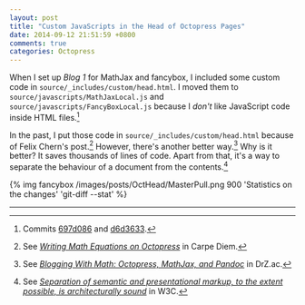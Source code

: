 ```yaml
---
layout: post
title: "Custom JavaScripts in the Head of Octopress Pages"
date: 2014-09-12 21:51:59 +0800
comments: true
categories: Octopress
---
```


When I set up *Blog 1* for MathJax and fancybox, I included some
custom code in `source/_includes/custom/head.html`.  I moved them to
`source/javascripts/MathJaxLocal.js` and
`source/javascripts/FancyBoxLocal.js` because I *don't* like
JavaScript code inside HTML files.[^1]

In the past, I put those code in `source/_includes/custom/head.html`
because of Felix Chern's post.[^2]  However, there's another better
way.[^3]  Why is it better?  It saves thousands of lines of code.
Apart from that, it's a way to separate the behaviour of a document
from the contents.[^4]

{% img fancybox /images/posts/OctHead/MasterPull.png 900 'Statistics on the changes' 'git-diff --stat' %}

---
[^1]: Commits [697d086] and [d6d3633].
[^2]:
    See [*Writing Math Equations on Octopress*][f2] in Carpe Diem.

[^3]:
    See [*Blogging With Math: Octopress, MathJax, and Pandoc*][f3] in
    DrZ.ac.

[^4]:
    See
    [*Separation of semantic and presentational markup, to the extent possible, is architecturally sound*][f4]
    in W3C.

[697d086]: https://github.com/VincentTam/vincenttam.github.io/commit/697d086 "Moved javascript code from a HTML file"
[d6d3633]: https://github.com/VincentTam/vincenttam.github.io/commit/d6d3633 "Added two new posts, and updated MathJax equations"
[f2]: http://www.idryman.org/blog/2012/03/10/writing-math-equations-on-octopress/
[f3]: http://drz.ac/2013/01/03/blogging-with-math/
[f4]: http://www.w3.org/2001/tag/doc/contentPresentation-26.html
